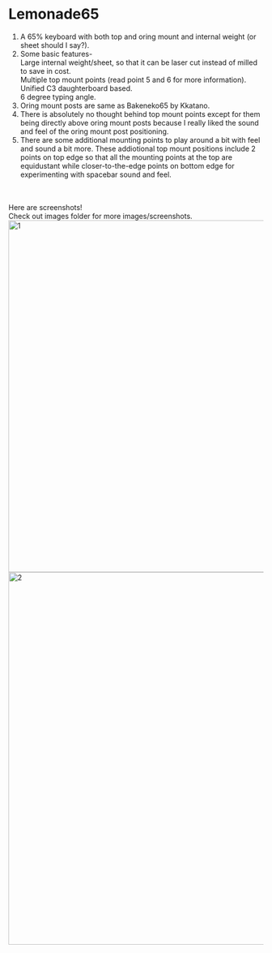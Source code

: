 # Lemonade65
1. A 65% keyboard with both top and oring mount and internal weight (or sheet should I say?). <br />
2. Some basic features- <br />
   Large internal weight/sheet, so that it can be laser cut instead of milled to save in cost. <br />
   Multiple top mount points (read point 5 and 6 for more information). <br />
   Unified C3 daughterboard based. <br />
   6 degree typing angle. <br />
4. Oring mount posts are same as Bakeneko65 by Kkatano. <br />
5. There is absolutely no thought behind top mount points except for them being directly above oring mount posts because I really liked the sound and feel of the oring mount post positioning. <br />
6. There are some additional mounting points to play around a bit with feel and sound a bit more. These addiotional top mount positions include 2 points on top edge so that all the mounting points at the top are equidustant while closer-to-the-edge points on bottom edge for experimenting with spacebar sound and feel. <br />
<br />
<br />
Here are screenshots! <br />
Check out images folder for more images/screenshots. <br />
<img width="694" alt="1" src="https://github.com/HypnotisedLemon/Lemonade65/assets/95068107/ff6f0d0e-4257-481b-a92d-2c8f3d87ced3">
<img width="735" alt="2" src="https://github.com/HypnotisedLemon/Lemonade65/assets/95068107/61d57312-4b97-49ae-8a32-20602af3ccc9">





